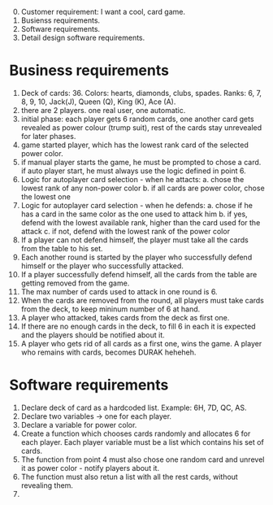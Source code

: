 
0. Customer requirement: I want a cool, card game. 
1. Busienss requirements. 
2. Software requirements. 
3. Detail design software requirements.


# Business requirements
1. Deck of cards: 36. Colors: hearts, diamonds, clubs, spades. Ranks: 6, 7, 8, 9, 10, Jack(J), Queen (Q), King (K), Ace (A).
2. there are 2 players. one real user, one automatic. 
3. initial phase: each player gets 6 random cards, one another card gets revealed as power colour (trump suit), rest of the cards stay unrevealed for later phases. 
4. game started player, which has the lowest rank card of the selected power color.
5. if manual player starts the game, he must be prompted to chose a card. 
   if auto player start, he must always use the logic defined in point 6. 
6. Logic for autoplayer card selection - when he attacts:
    a. chose the lowest rank of any non-power color
    b. if all cards are power color, chose the lowest one
7. Logic for autoplayer card selection - when he defends:
    a. chose if he has a card in the same color as the one used to attack him
    b. if yes, defend with the lowest available rank, higher than the card used for the attack
    c. if not, defend with the lowest rank of the power color
8. If a player can not defend himself, the player must take all the cards from the table to his set. 
9. Each another round is started by the player who successfully defend himself or the player who successfully attacked. 
10. If a player successfully defend himself, all the cards from the table are getting removed from the game. 
11. The max number of cards used to attack in one round is 6. 
12. When the cards are removed from the round, all players must take cards from the deck, to keep mininum number of 6 at hand. 
13. A player who attacked, takes cards from the deck as first one. 
14. If there are no enough cards in the deck, to fill 6 in each it is expected and the players should be notified about it. 
15. A player who gets rid of all cards as a first one, wins the game. A player who remains with cards, becomes DURAK heheheh.


# Software requirements
1. Declare deck of card as a hardcoded list. Example: 6H, 7D, QC, AS. 
2. Declare two variables -> one for each player. 
3. Declare a variable for power color. 
4. Create a function which chooses cards randomly and allocates 6 for each player. Each player variable must be a list which contains his set of cards. 
5. The function from point 4 must also chose one random card and unrevel it as power color - notify players about it. 
6. The function must also retun a list with all the rest cards, without revealing them. 
7. 
